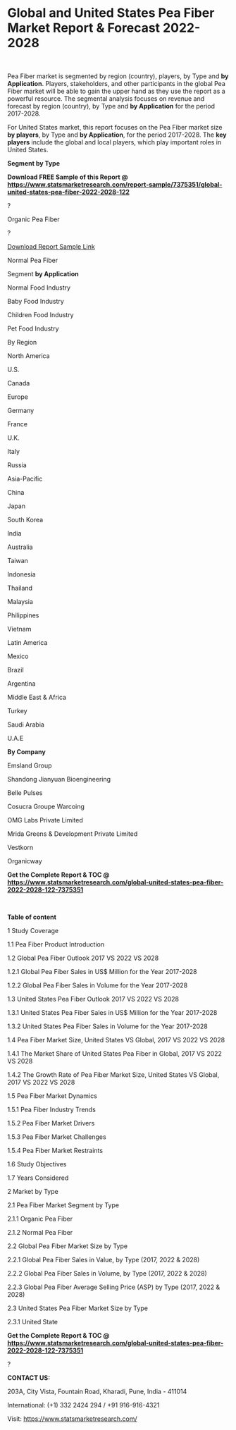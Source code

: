 <h1>Global and United States Pea Fiber Market Report & Forecast 2022-2028</h1><br/><p>Pea Fiber market is segmented by region (country), players, by Type and <strong>by Application</strong>. Players, stakeholders, and other participants in the global Pea Fiber market will be able to gain the upper hand as they use the report as a powerful resource. The segmental analysis focuses on revenue and forecast by region (country), by Type and <strong>by Application</strong> for the period 2017-2028.</p>
 
 
 
 <p>For United States market, this report focuses on the Pea Fiber market size <strong>by players</strong>, by Type and <strong>by Application</strong>, for the period 2017-2028. The <strong>key players</strong> include the global and local players, which play important roles in United States.</p>
 
 
 
 <p><strong>Segment by Type</strong></p>
 
 
 
 <div><b>Download FREE Sample of this Report @ <a href="https://www.statsmarketresearch.com/download-free-sample/7375351/global-united-states-pea-fiber-2022-2028-122">https://www.statsmarketresearch.com/report-sample/7375351/global-united-states-pea-fiber-2022-2028-122</a></b></div>
 
 
 
 <p>? </p>
 
 
 
 <p>Organic Pea Fiber</p>
 
 
 
 <p>? </p>
 
 
 
 <p><a href="https://www.statsmarketresearch.com/download-free-sample/7375351/global-united-states-pea-fiber-2022-2028-122">Download Report Sample Link</a></p>
 
 
 
 <p>Normal Pea Fiber</p>
 
 
 
 <p>Segment <strong>by Application</strong></p>
 
 
 
 <p>Normal Food Industry</p>
 
 
 
 <p>Baby Food Industry</p>
 
 
 
 <p>Children Food Industry</p>
 
 
 
 <p>Pet Food Industry</p>
 
 
 
 <p>By Region</p>
 
 
 
 <p>North America</p>
 
 
 
 <p>U.S.</p>
 
 
 
 <p>Canada</p>
 
 
 
 <p>Europe</p>
 
 
 
 <p>Germany</p>
 
 
 
 <p>France</p>
 
 
 
 <p>U.K.</p>
 
 
 
 <p>Italy</p>
 
 
 
 <p>Russia</p>
 
 
 
 <p>Asia-Pacific</p>
 
 
 
 <p>China</p>
 
 
 
 <p>Japan</p>
 
 
 
 <p>South Korea</p>
 
 
 
 <p>India</p>
 
 
 
 <p>Australia</p>
 
 
 
 <p>Taiwan</p>
 
 
 
 <p>Indonesia</p>
 
 
 
 <p>Thailand</p>
 
 
 
 <p>Malaysia</p>
 
 
 
 <p>Philippines</p>
 
 
 
 <p>Vietnam</p>
 
 
 
 <p>Latin America</p>
 
 
 
 <p>Mexico</p>
 
 
 
 <p>Brazil</p>
 
 
 
 <p>Argentina</p>
 
 
 
 <p>Middle East & Africa</p>
 
 
 
 <p>Turkey</p>
 
 
 
 <p>Saudi Arabia</p>
 
 
 
 <p>U.A.E</p>
 
 
 
 <p><strong>By Company</strong></p>
 
 
 
 <p>Emsland Group</p>
 
 
 
 <p>Shandong Jianyuan Bioengineering</p>
 
 
 
 <p>Belle Pulses</p>
 
 
 
 <p>Cosucra Groupe Warcoing</p>
 
 
 
 <p>OMG Labs Private Limited</p>
 
 
 
 <p>Mrida Greens & Development Private Limited</p>
 
 
 
 <p>Vestkorn</p>
 
 
 
 <p>Organicway</p>
 
 
 
 <div><b>Get the Complete Report & TOC @ <a href="https://www.statsmarketresearch.com/global-united-states-pea-fiber-2022-2028-122-7375351">https://www.statsmarketresearch.com/global-united-states-pea-fiber-2022-2028-122-7375351</a></b></div>
 
 
 
 <p><br />
 
 <b>Table of content</b></p>
 
 
 
 <p>1 Study Coverage<br />
 
 1.1 Pea Fiber Product Introduction<br />
 
 1.2 Global Pea Fiber Outlook 2017 VS 2022 VS 2028<br />
 
 1.2.1 Global Pea Fiber Sales in US$ Million for the Year 2017-2028<br />
 
 1.2.2 Global Pea Fiber Sales in Volume for the Year 2017-2028<br />
 
 1.3 United States Pea Fiber Outlook 2017 VS 2022 VS 2028<br />
 
 1.3.1 United States Pea Fiber Sales in US$ Million for the Year 2017-2028<br />
 
 1.3.2 United States Pea Fiber Sales in Volume for the Year 2017-2028<br />
 
 1.4 Pea Fiber Market Size, United States VS Global, 2017 VS 2022 VS 2028<br />
 
 1.4.1 The Market Share of United States Pea Fiber in Global, 2017 VS 2022 VS 2028<br />
 
 1.4.2 The Growth Rate of Pea Fiber Market Size, United States VS Global, 2017 VS 2022 VS 2028<br />
 
 1.5 Pea Fiber Market Dynamics<br />
 
 1.5.1 Pea Fiber Industry Trends<br />
 
 1.5.2 Pea Fiber Market Drivers<br />
 
 1.5.3 Pea Fiber Market Challenges<br />
 
 1.5.4 Pea Fiber Market Restraints<br />
 
 1.6 Study Objectives<br />
 
 1.7 Years Considered<br />
 
 2 Market by Type<br />
 
 2.1 Pea Fiber Market Segment by Type<br />
 
 2.1.1 Organic Pea Fiber<br />
 
 2.1.2 Normal Pea Fiber<br />
 
 2.2 Global Pea Fiber Market Size by Type<br />
 
 2.2.1 Global Pea Fiber Sales in Value, by Type (2017, 2022 & 2028)<br />
 
 2.2.2 Global Pea Fiber Sales in Volume, by Type (2017, 2022 & 2028)<br />
 
 2.2.3 Global Pea Fiber Average Selling Price (ASP) by Type (2017, 2022 & 2028)<br />
 
 2.3 United States Pea Fiber Market Size by Type<br />
 
 2.3.1 United State</p>
 
 
 
 <div><b>Get the Complete Report & TOC @ <a href="https://www.statsmarketresearch.com/global-united-states-pea-fiber-2022-2028-122-7375351">https://www.statsmarketresearch.com/global-united-states-pea-fiber-2022-2028-122-7375351</a></b></div>
 
 
 
 <p>? </p>
 
 
 
 <p><b>CONTACT US:</b><br />
 
 203A, City Vista, Fountain Road, Kharadi, Pune, India - 411014<br />
 
 International: (+1) 332 2424 294 / +91 916-916-4321<br />
 
 Visit: <a href="https://www.statsmarketresearch.com/">https://www.statsmarketresearch.com/</a></p>